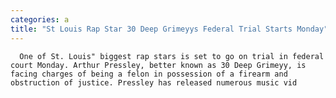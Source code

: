 ```yaml
---
categories: a
title: "St Louis Rap Star 30 Deep Grimeyys Federal Trial Starts Monday"
---
```


      
      

      
       
      One of St. Louis" biggest rap stars is set to go on trial in federal court Monday. Arthur Pressley, better known as 30 Deep Grimeyy, is facing charges of being a felon in possession of a firearm and obstruction of justice. Pressley has released numerous music vid